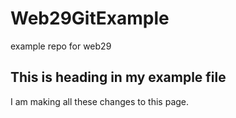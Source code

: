 # Web29GitExample

example repo for web29

## This is heading in my example file

I am making all these changes to this page.
